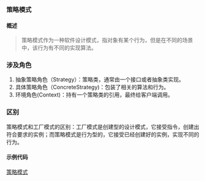 ### 策略模式
#### 概述
> 策略模式作为一种软件设计模式，指对象有某个行为，但是在不同的场景中，该行为有不同的实现算法。

### 涉及角色
1. 抽象策略角色（Strategy）：策略类，通常由一个接口或者抽象类实现。
2. 具体策略角色（ConcreteStrategy)：包装了相关的算法和行为。
3. 环境角色(Context)：持有一个策略类的引用，最终给客户端调用。

### 区别
策略模式和工厂模式的区别：工厂模式是创建型的设计模式，它接受指令，创建出符合要求的实例；而策略模式是行为型的，它接受已经创建好的实例，实现不同的行为。

#### 示例代码
[策略模式](../src/strategy/StrategyTest.java)
